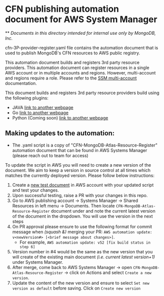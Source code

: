 # CFN publishing automation document for AWS System Manager

** *Documents in this directory intended for internal use only by MongoDB, Inc.*

cfn-3P-provider-register.yaml file contains the automation document that is used to publish
MongoDB's CFN resources to AWS public registry.

This automation document builds and registers 3rd party resource providers. This automation document
can register resources in a single AWS account or in multiple accounts and regions. However,
multi-account and regions require a role. Please refer to
the [SSM multi-account ](https://docs.aws.amazon.com/systems-manager/latest/userguide/systems-manager-automation-multiple-accounts-and-regions.html)
documentation.

This document builds and registers 3rd party resource providers build using the following plugins:

* JAVA [link to another webpage](https://aws.amazon.com/)
* Go [link to another webpage](https://aws.amazon.com/)
* Python (Coming soon) [link to another webpage](https://aws.amazon.com/)

## Making updates to the automation:

- The .yaml script is a copy of "CFN-MongoDB-Atlas-Resource-Register" automation document that can
  be found in AWS Systems Manager (please reach out to team for access)

To update the script in AWS you will need to create a new version of the document. We aim to keep a version in source control at all times which matches the currently deployed version. Please follow
below instructions:

1. Create
   a [new test document](https://docs.aws.amazon.com/systems-manager/latest/userguide/automation-document-builder.html)
   in AWS account with your updated script and test your changes.
2. Upon successful testing, raise a PR with your changes in this repo.
3. Go to AWS publishing account -> Systems Manager -> Shared Resources in left menu -> Documents.
   Then locate `CFN-MongoDB-Atlas-Resource-Register` document under
   and note the current latest version of the document in the dropdown. You will use the version in the next steps
4. On PR approval please ensure to use the following format for commit message when _(squash &)_
   merging your PR:
   `AWS automation update: v<newVersion#> [<brief message about changes>]`.
   - For example, `AWS automation update: v52 [fix build status in step 6]`
5. Version number in #4 would be the same as the new version that you will create of the existing
   main document _(i.e. current latest version+1)_ under Systems Manager.
6. After merge, come back to AWS Systems Manager -> open `CFN-MongoDB-Atlas-Resource-Register` ->
   click on Actions and select `Create a new version`.
7. Update the content of the new version and ensure to select `Set new version as default` before
   saving. Click
   on `Create new version`
